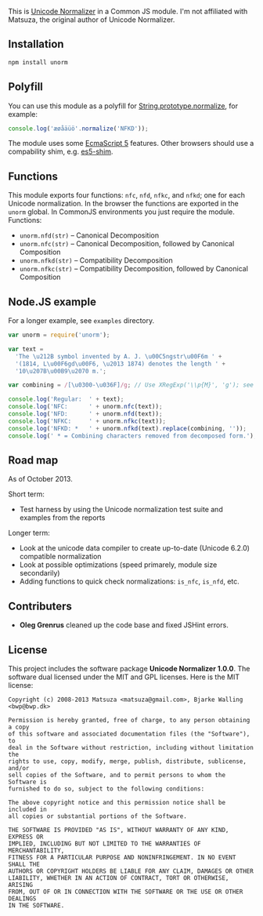 This is [Unicode Normalizer] in a Common JS module. I'm not affiliated with Matsuza, the original author of Unicode Normalizer.


Installation
------------

```bash
npm install unorm
```

Polyfill
--------

You can use this module as a polyfill for [String.prototype.normalize], for example:

```javascript
console.log('æøåäüö'.normalize('NFKD'));
```

The module uses some [EcmaScript 5](http://kangax.github.io/es5-compat-table/) features. Other browsers should use a compability shim, e.g. [es5-shim](https://github.com/kriskowal/es5-shim).

Functions
---------

This module exports four functions: `nfc`, `nfd`, `nfkc`, and `nfkd`; one for each Unicode normalization. In the browser the functions are exported in the `unorm` global. In CommonJS environments you just require the module. Functions:

 *  `unorm.nfd(str)` – Canonical Decomposition
 *  `unorm.nfc(str)` – Canonical Decomposition, followed by Canonical Composition
 *  `unorm.nfkd(str)` – Compatibility Decomposition
 *  `unorm.nfkc(str)` – Compatibility Decomposition, followed by Canonical Composition


Node.JS example
---------------

For a longer example, see `examples` directory.

```javascript
var unorm = require('unorm');

var text =
  'The \u212B symbol invented by A. J. \u00C5ngstr\u00F6m ' +
  '(1814, L\u00F6gd\u00F6, \u2013 1874) denotes the length ' +
  '10\u207B\u00B9\u2070 m.';

var combining = /[\u0300-\u036F]/g; // Use XRegExp('\\p{M}', 'g'); see example.js.

console.log('Regular:  ' + text);
console.log('NFC:      ' + unorm.nfc(text));
console.log('NFD:      ' + unorm.nfd(text));
console.log('NFKC:     ' + unorm.nfkc(text));
console.log('NFKD: *   ' + unorm.nfkd(text).replace(combining, ''));
console.log(' * = Combining characters removed from decomposed form.');
```


Road map
--------

As of October 2013.

Short term:
- Test harness by using the Unicode normalization test suite and examples from the reports

Longer term:
- Look at the unicode data compiler to create up-to-date (Unicode 6.2.0) compatible normalization
- Look at possible optimizations (speed primarely, module size secondarily)
- Adding functions to quick check normalizations: `is_nfc`, `is_nfd`, etc.


Contributers
------------

 - **Oleg Grenrus** cleaned up the code base and fixed JSHint errors.


License
-------

This project includes the software package **Unicode Normalizer 1.0.0**. The
software dual licensed under the MIT and GPL licenses. Here is the MIT license:

    Copyright (c) 2008-2013 Matsuza <matsuza@gmail.com>, Bjarke Walling <bwp@bwp.dk>
    
    Permission is hereby granted, free of charge, to any person obtaining a copy
    of this software and associated documentation files (the "Software"), to
    deal in the Software without restriction, including without limitation the
    rights to use, copy, modify, merge, publish, distribute, sublicense, and/or
    sell copies of the Software, and to permit persons to whom the Software is
    furnished to do so, subject to the following conditions:
    
    The above copyright notice and this permission notice shall be included in
    all copies or substantial portions of the Software.
    
    THE SOFTWARE IS PROVIDED "AS IS", WITHOUT WARRANTY OF ANY KIND, EXPRESS OR
    IMPLIED, INCLUDING BUT NOT LIMITED TO THE WARRANTIES OF MERCHANTABILITY,
    FITNESS FOR A PARTICULAR PURPOSE AND NONINFRINGEMENT. IN NO EVENT SHALL THE
    AUTHORS OR COPYRIGHT HOLDERS BE LIABLE FOR ANY CLAIM, DAMAGES OR OTHER
    LIABILITY, WHETHER IN AN ACTION OF CONTRACT, TORT OR OTHERWISE, ARISING
    FROM, OUT OF OR IN CONNECTION WITH THE SOFTWARE OR THE USE OR OTHER DEALINGS
    IN THE SOFTWARE.


[Unicode Normalizer]: http://coderepos.org/share/browser/lang/javascript/UnicodeNormalizer
[String.prototype.normalize]: http://people.mozilla.org/~jorendorff/es6-draft.html#sec-15.5.3.26
